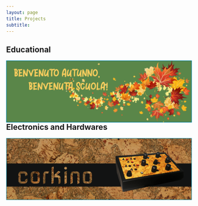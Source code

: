 ```yaml
---
layout: page
title: Projects
subtitle:
---
```


## Educational
[<img src="https://github.com/Velitch/velitch/blob/main/assets/img/projects/post_autunno.png?raw=true" align="right" />](https://velitch.github.io/velitch/2021-10-27-autunno/)

___________

## Electronics and Hardwares
[<img src="https://github.com/Velitch/velitch/blob/main/assets/img/post_corkino.png?raw=true" align="right" />](https://velitch.github.io/velitch/2021-10-13-corkino/)

___________
